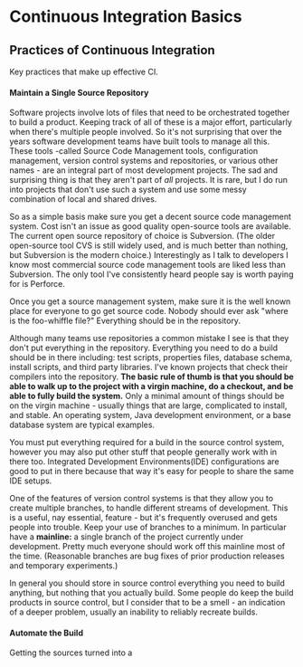 # Continuous Integration Basics #

## Practices of Continuous Integration ##

Key practices that make up effective CI.

#### **Maintain a Single Source Repository** ####

Software projects involve lots of files that need to be orchestrated together to build a product. Keeping track of all of these is a major effort, particularly when there's multiple people involved. So it's not surprising that over the years software development teams have built tools to manage all this. These tools -called Source Code Management tools, configuration management, version control systems and repositories, or various other names - are an integral part of most development projects. The sad and surprising thing is that they aren't part of *all* projects. It is rare, but I do run into projects that don't use such a system and use some messy combination of local and shared drives.

So as a simple basis make sure you get a decent source code management system. Cost isn't an issue as good quality open-source tools are available. The current open source repository of choice is Subversion. (The older open-source tool CVS is still widely used, and is much better than nothing, but Subversion is the modern choice.) Interestingly as I talk to developers I know most commercial source code management tools are liked less than Subversion. The only tool I've consistently heard people say is worth paying for is Perforce.

Once you get a source management system, make sure it is the well known place for everyone to go get source code. Nobody should ever ask "where is the foo-whiffle file?" Everything should be in the repository.

Although many teams use repositories a common mistake I see is that they don't put everything in the repository. Everything you need to do a build should be in there including: test scripts, properties files, database schema, install scripts, and third party libraries. I've known projects that check their compilers into the repository. **The basic rule of thumb is that you should be able to walk up to the project with a virgin machine, do a checkout, and be able to fully build the system.** Only a minimal amount of things should be on the virgin machine - usually things that are large, complicated to install, and stable. An operating system, Java development environment, or a base database system are typical examples.

You must put everything required for a build in the source control system, however you may also put other stuff that people generally work with in there too. Integrated Development Environments(IDE) configurations are good to put in there because that way it's easy for people to share the same IDE setups.

One of the features of version control systems is that they allow you to create multiple branches, to handle different streams of development. This is a useful, nay essential, feature - but it's frequently overused and gets people into trouble. Keep your use of branches to a minimum. In particular have a **mainline:** a single branch of the project currently under development. Pretty much everyone should work off this mainline most of the time. (Reasonable branches are bug fixes of prior production releases and temporary experiments.)

In general you should store in source control everything you need to build anything, but nothing that you actually build. Some people do keep the build products in source control, but I consider that to be a smell - an indication of a deeper problem, usually an inability to reliably recreate builds.

#### **Automate the Build** ####

Getting the sources turned into a
